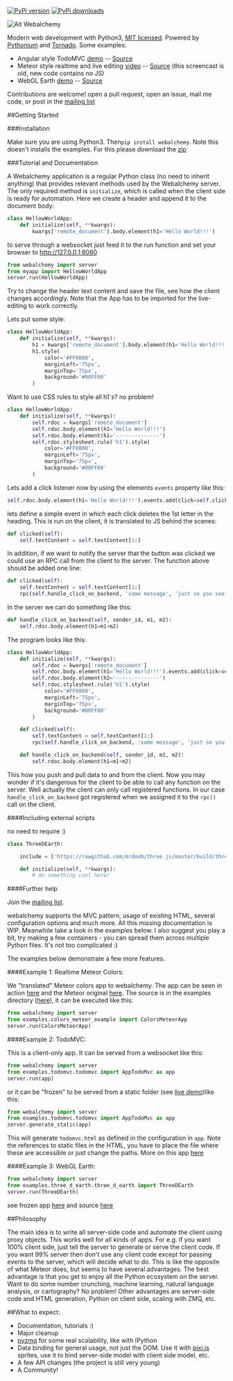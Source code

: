 [![PyPi version](https://pypip.in/v/$REPO/badge.png)](https://crate.io/packages/$REPO/)
[![PyPi downloads](https://pypip.in/d/$REPO/badge.png)](https://crate.io/packages/$REPO/)

![Alt Webalchemy](https://i.imgur.com/su7TdAd.png "Webalchemy")

Modern web development with Python3, [MIT licensed](LICENSE.txt). Powered by [Pythonium](https://github.com/pythonium/pythonium) and [Tornado](https://github.com/facebook/tornado). Some examples:

- Angular style TodoMVC [demo](http://skariel.org/webalchemy/todomvc.html) -- [Source](https://github.com/skariel/webalchemy/tree/master/examples/todomvc)
- Meteor style realtime and live editing [video](https://vimeo.com/74150054) -- [Source](https://github.com/skariel/webalchemy/blob/master/examples/colors_meteor_example.py) (this screencast is old, new code contains no JS)
- WebGL Earth [demo](http://skariel.org/webalchemy/webglearth.html) -- [Source](https://github.com/skariel/webalchemy/blob/master/examples/three_d_earth/three_d_earth.py)

Contributions are welcome! open a pull request, open an issue, mail me code, or post in the [mailing list](https://groups.google.com/forum/#!forum/webalchemy)

##Getting Started

###Installation

Make sure you are using Python3. Then`pip install webalchemy`. Note this doesn't installs the examples. For this please download the [zip](https://github.com/skariel/webalchemy/archive/master.zip)

###Tutorial and Documentation

A Webalchemy application is a regular Python class (no need to inherit anything) that provides relevant methods used by the Webalchemy server.
The only required method is `initialize`, which is called when the client side is ready for automation. Here we create a header and
append it to the document body:

```python
class HellowWorldApp:
    def initialize(self, **kwargs):
        kwargs['remote_document'].body.element(h1='Hello World!!!')
```

to serve through a websocket just feed it to the run function and set your browser to http://127.0.0.1:8080

```python
from webalchemy import server
from myapp import HellowWorldApp
server.run(HellowWorldApp)
```

Try to change the header text content and save the file, see how the client changes accordingly.
Note that the App has to be imported for the live-editing to work correctly.

Lets put some style:

```Python
class HellowWorldApp:
    def initialize(self, **kwargs):
        h1 = kwargs['remote_document'].body.element(h1='Hello World!!!')
        h1.style(
            color='#FF0000',
            marginLeft='75px',
            marginTop='75px',
            background='#00FF00'
        )
```

Want to use CSS rules to style all h1`s? no problem!

```Python
class HellowWorldApp:
    def initialize(self, **kwargs):
        self.rdoc = kwargs['remote_document']
        self.rdoc.body.element(h1='Hello World!!!')
        self.rdoc.body.element(h1='--------------')
        self.rdoc.stylesheet.rule('h1').style(
            color='#FF0000',
            marginLeft='75px',
            marginTop='75px',
            background='#00FF00'
        )
```

Lets add a click listener now by using the elements `events` property like this:

 ```Python
self.rdoc.body.element(h1='Hello World!!!').events.add(click=self.clicked, translate=True)
 ```

lets define a simple event in which each click deletes the 1st letter in the heading. This is run on the client, it is translated to JS behind the scenes:

```Python
def clicked(self):
    self.textContent = self.textContent[1:]
```

In addition, if we want to notify the server that the button was clicked we could use an RPC call from the client to the server. The function above should be added one line:

```Python
def clicked(self):
    self.textContent = self.textContent[1:]
    rpc(self.handle_click_on_backend, 'some message', 'just so you see how to pass paramaters')
```

In the server we can do something like this:

```Python
def handle_click_on_backend(self, sender_id, m1, m2):
    self.rdoc.body.element(h1=m1+m2)
```

The program looks like this:

```Python
class HellowWorldApp:
    def initialize(self, **kwargs):
        self.rdoc = kwargs['remote_document']
        self.rdoc.body.element(h1='Hello World!!!').events.add(click=self.clicked, translate=True)
        self.rdoc.body.element(h2='--------------')
        self.rdoc.stylesheet.rule('h1').style(
            color='#FF0000',
            marginLeft='75px',
            marginTop='75px',
            background='#00FF00'
        )

    def clicked(self):
        self.textContent = self.textContent[1:]
        rpc(self.handle_click_on_backend, 'some message', 'just so you see how to pass paramaters')

    def handle_click_on_backend(self, sender_id, m1, m2):
        self.rdoc.body.element(h1=m1+m2)
```

This how you push and pull data to and from the client. Now you may wonder if it's dangerous for the client to be able to call any function on the server.
Well actually the client can only call registered functions. In our case `handle_click_on_backend` got registered when we assigned it to the `rpc()` call on the client.

####Including external scripts

no need to require :)

```Python
class ThreeDEarth:

    include = ['https://rawgithub.com/mrdoob/three.js/master/build/three.min.js']

    def initialize(self, **kwargs):
        # do something cool here!
```

####Further help

Join the [mailing list](https://groups.google.com/forum/#!forum/webalchemy).

webalchemy supports the MVC pattern, usage of existing HTML, several configuration options and much more. All this missing documentation is WIP.
Meanwhile take a look in the examples below.
I also suggest you play a bit, try making a few containers - you can spread them across multiple Python files. It's not too complicated :)


The examples below demonstrate a few more features.

####Example 1: Realtime Meteor Colors:

We "translated" Meteor colors app to webalchemy. The app can be seen in action [here](https://vimeo.com/74150054) and the Meteor original [here](http://www.meteor.com/screencast). The source is in the examples directory ([here](https://github.com/skariel/webalchemy/blob/master/examples/colors_meteor_example.py)), it can be executed like this:

```python
from webalchemy import server
from examples.colors_meteor_example import ColorsMeteorApp
server.run(ColorsMeteorApp)
```

####Example 2: TodoMVC:

This is a client-only app. It can be served from a websocket like this:

```python
from webalchemy import server
from examples.todomvc.todomvc import AppTodoMvc as app
server.run(app)
```

or it can be "frozen" to be served from a static folder (see [live demo](http://skariel.org/webalchemy/todomvc.html))like this:

```Python
from webalchemy import server
from examples.todomvc.todomvc import AppTodoMvc as app
server.generate_static(app)
```

This will generate `todomvc.html` as defined in the configuration in `app`. Note the references to static files in the HTML, you have to place the file where these are accessible or just change the paths. More on this app [here](https://github.com/skariel/webalchemy/tree/master/examples/todomvc)

####Example 3: WebGL Earth:

```python
from webalchemy import server
from examples.three_d_earth.three_d_earth import ThreeDEarth
server.run(ThreeDEarth)
```

see frozen app [here](http://skariel.org/webalchemy/webglearth.html) and source [here](https://github.com/skariel/webalchemy/blob/master/examples/three_d_earth/three_d_earth.py)

##Philosophy

The main idea is to write all server-side code and automate the client using proxy objects. This works well for all kinds of apps. For e.g. if you want 100% client side, just tell the server to generate or serve the client code. If you want 99% server then don't use any client code except for passing events to the server, which will decide what to do.
This is like the opposite of what Meteor does, but seems to have several advantages. The best advantage is that you get to enjoy all the Python ecosystem on the server. Want to do some number crunching, machine learning, natural language analysis, or cartography? No problem! Other advantages are server-side code and HTML generation, Python on client side, scaling with ZMQ, etc.

##What to expect:

- Documentation, tutorials :)
- Major cleanup
- [pyzmq](https://github.com/zeromq/pyzmq) for some real scalability, like with IPython
- Data binding for general usage, not just the DOM. Use it with [pixi.js](https://github.com/GoodBoyDigital/pixi.js/) sprites, use it to bind server-side model with client side model, etc.
- A few API changes (the project is still very young)
- A Community!

